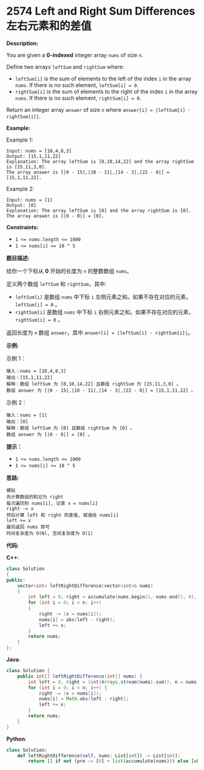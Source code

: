 # 2574 Left and Right Sum Differences 左右元素和的差值

__Description:__

You are given a __0-indexed__ integer array `nums` of size `n`.

Define two arrays `leftSum` and `rightSum` where:

- `leftSum[i]` is the sum of elements to the left of the index `i` in the array `nums`. If there is no such element, `leftSum[i] = 0`.
- `rightSum[i]` is the sum of elements to the right of the index `i` in the array `nums`. If there is no such element, `rightSum[i] = 0`.

Return an integer array `answer` of size `n` where `answer[i] = |leftSum[i] - rightSum[i]|`.

__Example:__

Example 1:

```text
Input: nums = [10,4,8,3]
Output: [15,1,11,22]
Explanation: The array leftSum is [0,10,14,22] and the array rightSum is [15,11,3,0].
The array answer is [|0 - 15|,|10 - 11|,|14 - 3|,|22 - 0|] = [15,1,11,22].
```

Example 2:

```text
Input: nums = [1]
Output: [0]
Explanation: The array leftSum is [0] and the array rightSum is [0].
The array answer is [|0 - 0|] = [0].
```

__Constraints:__

- `1 <= nums.length <= 1000`
- `1 <= nums[i] <= 10 ^ 5`

__题目描述:__

给你一个下标从 __0__ 开始的长度为 `n` 的整数数组 `nums`。

定义两个数组 `leftSum` 和 `rightSum`，其中:

- `leftSum[i]` 是数组 `nums` 中下标 `i` 左侧元素之和。如果不存在对应的元素， `leftSum[i] = 0` 。
- `rightSum[i]` 是数组 `nums` 中下标 `i` 右侧元素之和。如果不存在对应的元素， `rightSum[i] = 0` 。

返回长度为 `n` 数组 `answer`，其中 `answer[i] = |leftSum[i] - rightSum[i]|`。

__示例:__

示例 1：

```text
输入：nums = [10,4,8,3]
输出：[15,1,11,22]
解释：数组 leftSum 为 [0,10,14,22] 且数组 rightSum 为 [15,11,3,0] 。
数组 answer 为 [|0 - 15|,|10 - 11|,|14 - 3|,|22 - 0|] = [15,1,11,22] 。
```

示例 2：

```text
输入：nums = [1]
输出：[0]
解释：数组 leftSum 为 [0] 且数组 rightSum 为 [0] 。
数组 answer 为 [|0 - 0|] = [0] 。
```

__提示：__

- `1 <= nums.length <= 1000`
- `1 <= nums[i] <= 10 ^ 5`

__思路:__

```text
模拟
先计算数组的和记为 right
每次遍历到 nums[i], 记录 x = nums[i]
right -= x
然后计算 left 和 right 的差值, 赋值给 nums[i]
left += x
最后返回 nums 即可
时间复杂度为 O(N), 空间复杂度为 O(1)
```

__代码:__

__C++__:

```C++
class Solution 
{
public:
    vector<int> leftRightDifference(vector<int>& nums) 
    {
        int left = 0, right = accumulate(nums.begin(), nums.end(), 0), x = 0, n = nums.size();
        for (int i = 0; i < n; i++) 
        {
            right -= (x = nums[i]);
            nums[i] = abs(left - right);
            left += x;
        }
        return nums;
    }
};
```

__Java__:

```Java
class Solution {
    public int[] leftRightDifference(int[] nums) {
        int left = 0, right = (int)Arrays.stream(nums).sum(), n = nums.length, x = 0;
        for (int i = 0; i < n; i++) {
            right -= (x = nums[i]);
            nums[i] = Math.abs(left - right);
            left += x;
        }
        return nums;
    }
}
```

__Python__:

```Python
class Solution:
    def leftRightDifference(self, nums: List[int]) -> List[int]:
        return [] if not (pre := [0] + list(accumulate(nums))) else [abs(pre[-1] - pre[i + 1] - pre[i]) for i in range(len(nums))]
```
